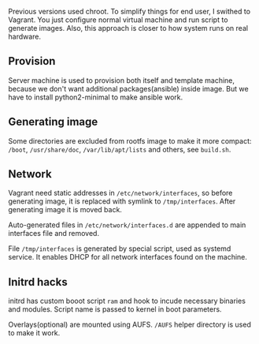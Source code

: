 Previous versions used chroot. To simplify things for end user, I swithed to Vagrant. You just configure normal virtual machine and run script to generate images. Also, this approach is closer to how system runs on real hardware.

## Provision

Server machine is used to provision both itself and template machine, because we don't want additional packages(ansible) inside image. But we have to install python2-minimal to make ansible work.

## Generating image

Some directories are excluded from rootfs image to make it more compact: `/boot`, `/usr/share/doc`, `/var/lib/apt/lists` and others, see `build.sh`.

## Network

Vagrant need static addresses in `/etc/network/interfaces`, so before generating image, it is replaced with symlink to `/tmp/interfaces`. After generating image it is moved back.

Auto-generated files in `/etc/network/interfaces.d` are appended to main interfaces file and removed.

File `/tmp/interfaces` is generated by special script, used as systemd service. It enables DHCP for all network interfaces found on the machine.

## Initrd hacks

initrd has custom booot script `ram` and hook to incude necessary binaries and modules. Script name is passed to kernel in boot parameters.

Overlays(optional) are mounted using AUFS. `/AUFS` helper directory is used to make it work.

